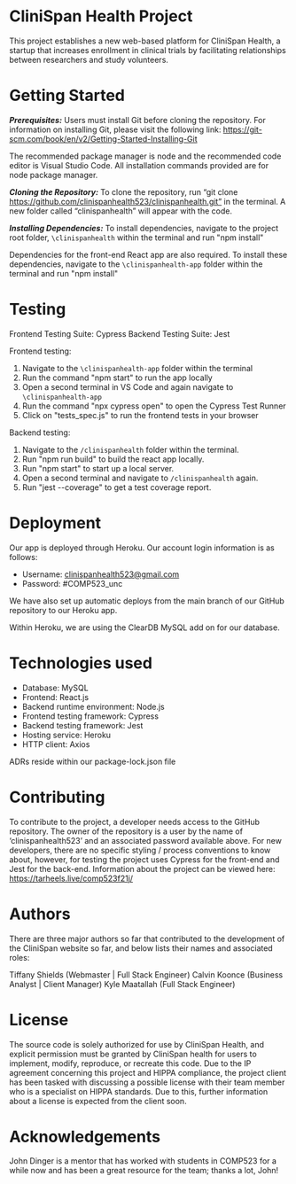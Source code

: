 # CliniSpan Health Project

This project establishes a new web-based platform for CliniSpan Health, a startup that increases enrollment in clinical trials by facilitating relationships between researchers and study volunteers.

# Getting Started

***Prerequisites:***
Users must install Git before cloning the repository.  For information on installing Git, please visit the following link: https://git-scm.com/book/en/v2/Getting-Started-Installing-Git 

The recommended package manager is node and the recommended code editor is Visual Studio Code.  All installation commands provided are for node package manager.

***Cloning the Repository:***
To clone the repository, run “git clone https://github.com/clinispanhealth523/clinispanhealth.git” in the terminal.  A new folder called “clinispanhealth” will appear with the code.  

***Installing Dependencies:***
To install dependencies, navigate to the project root folder, `\clinispanhealth` within the terminal and run "npm install"

Dependencies for the front-end React app are also required.  To install these dependencies, navigate to the `\clinispanhealth-app` folder within the terminal and run "npm install"


# Testing

Frontend Testing Suite: Cypress
Backend Testing Suite: Jest

Frontend testing: 
1. Navigate to the `\clinispanhealth-app` folder within the terminal
2. Run the command "npm start" to run the app locally
3. Open a second terminal in VS Code and again navigate to `\clinispanhealth-app`
4. Run the command "npx cypress open" to open the Cypress Test Runner
5. Click on "tests_spec.js" to run the frontend tests in your browser

Backend testing:
1. Navigate to the `/clinispanhealth` folder within the terminal.
2. Run "npm run build" to build the react app locally.
3. Run "npm start" to start up a local server.
4. Open a second terminal and navigate to `/clinispanhealth` again.
5. Run "jest --coverage" to get a test coverage report.

# Deployment

Our app is deployed through Heroku. Our account login information is as follows:

* Username: clinispanhealth523@gmail.com
* Password: #COMP523_unc

We have also set up automatic deploys from the main branch of our GitHub repository to our Heroku app.

Within Heroku, we are using the ClearDB MySQL add on for our database.

# Technologies used

* Database: MySQL
* Frontend: React.js
* Backend runtime environment: Node.js
* Frontend testing framework: Cypress
* Backend testing framework: Jest
* Hosting service: Heroku
* HTTP client: Axios

ADRs reside within our package-lock.json file


# Contributing
To contribute to the project, a developer needs access to the GitHub repository. The owner of the repository is a user by the name of ‘clinispanhealth523’ and an associated password available above. For new developers, there are no specific styling / process conventions to know about, however, for testing the project uses Cypress for the front-end and Jest for the back-end.
Information about the project can be viewed here: https://tarheels.live/comp523f21j/ 

# Authors
There are three major authors so far that contributed to the development of the CliniSpan website so far, and below lists their names and associated roles:

Tiffany Shields (Webmaster | Full Stack Engineer)
Calvin Koonce (Business Analyst | Client Manager)
Kyle Maatallah (Full Stack Engineer)

# License
The source code is solely authorized for use by CliniSpan Health, and explicit permission must be granted by CliniSpan health for users to implement, modify, reproduce, or recreate this code. Due to the IP agreement concerning this project and HIPPA compliance, the project client has been tasked with discussing a possible license with their team member who is a specialist on HIPPA standards. Due to this, further information about a license is expected from the client soon.


# Acknowledgements
John Dinger is a mentor that has worked with students in COMP523 for a while now and has been a great resource for the team; thanks a lot, John!

